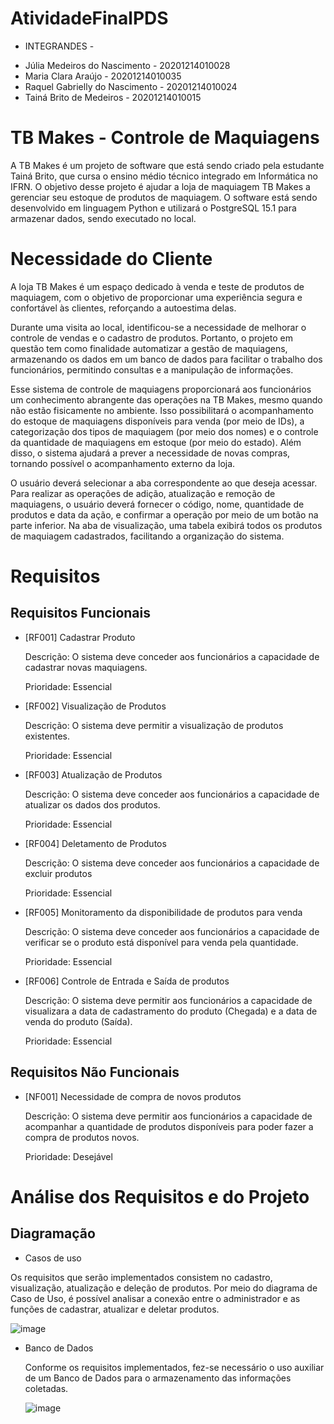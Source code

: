 # AtividadeFinalPDS

- INTEGRANDES - 
* Júlia Medeiros do Nascimento - 20201214010028
* Maria Clara Araújo - 20201214010035
* Raquel Gabrielly do Nascimento - 20201214010024
* Tainá Brito de Medeiros - 20201214010015
  
# TB Makes - Controle de Maquiagens

A TB Makes é um projeto de software que está sendo criado pela estudante Tainá Brito, que cursa o ensino médio técnico integrado em Informática no IFRN. O objetivo desse projeto é ajudar a loja de maquiagem TB Makes a gerenciar seu estoque de produtos de maquiagem. O software está sendo desenvolvido em linguagem Python e utilizará o PostgreSQL 15.1 para armazenar dados, sendo executado no local.

# Necessidade do Cliente

A loja TB Makes é um espaço dedicado à venda e teste de produtos de maquiagem, com o objetivo de proporcionar uma experiência segura e confortável às clientes, reforçando a autoestima delas.

Durante uma visita ao local, identificou-se a necessidade de melhorar o controle de vendas e o cadastro de produtos. Portanto, o projeto em questão tem como finalidade automatizar a gestão de maquiagens, armazenando os dados em um banco de dados para facilitar o trabalho dos funcionários, permitindo consultas e a manipulação de informações.

Esse sistema de controle de maquiagens proporcionará aos funcionários um conhecimento abrangente das operações na TB Makes, mesmo quando não estão fisicamente no ambiente. Isso possibilitará o acompanhamento do estoque de maquiagens disponíveis para venda (por meio de IDs), a categorização dos tipos de maquiagem (por meio dos nomes) e o controle da quantidade de maquiagens em estoque (por meio do estado). Além disso, o sistema ajudará a prever a necessidade de novas compras, tornando possível o acompanhamento externo da loja.

O usuário deverá selecionar a aba correspondente ao que deseja acessar. Para realizar as operações de adição, atualização e remoção de maquiagens, o usuário deverá fornecer o código, nome, quantidade de produtos e data da ação, e confirmar a operação por meio de um botão na parte inferior. Na aba de visualização, uma tabela exibirá todos os produtos de maquiagem cadastrados, facilitando a organização do sistema.

# Requisitos

## Requisitos Funcionais

* [RF001] Cadastrar Produto

    Descrição: O sistema deve conceder aos funcionários a capacidade de cadastrar novas maquiagens.

    Prioridade: Essencial

* [RF002] Visualização de Produtos

    Descrição: O sistema deve permitir a visualização de produtos existentes.

    Prioridade: Essencial

* [RF003] Atualização de Produtos

    Descrição: O sistema deve conceder aos funcionários a capacidade de atualizar os dados dos produtos.

    Prioridade: Essencial

* [RF004] Deletamento de Produtos

    Descrição: O sistema deve conceder aos funcionários a capacidade de excluir produtos

    Prioridade: Essencial

* [RF005] Monitoramento da disponibilidade de produtos para venda

    Descrição: O sistema deve conceder aos funcionários a capacidade de verificar se o produto está disponível para venda pela quantidade.

    Prioridade: Essencial

* [RF006] Controle de Entrada e Saída de produtos
    
    Descrição: O sistema deve permitir aos funcionários a capacidade de visualizara a data de cadastramento do produto (Chegada) e a data de venda do produto (Saída).

    Prioridade: Essencial

## Requisitos Não Funcionais

* [NF001] Necessidade de compra de novos produtos

    Descrição: O sistema deve permitir aos funcionários a capacidade de acompanhar a quantidade de produtos disponíveis para poder fazer a compra de produtos novos.

    Prioridade: Desejável


# Análise dos Requisitos e do Projeto

## Diagramação  
* Casos de uso

Os requisitos que serão implementados consistem no cadastro, visualização, atualização e deleção de produtos. Por meio do diagrama de Caso de Uso, é possível analisar a conexão entre o administrador e as funções de cadastrar, atualizar e deletar produtos.

![image](https://github.com/TainaBrito/AtividadeFinal4Ano/assets/108409645/89373697-47b8-48e4-ae0d-72b3f4144328)

* Banco de Dados
  
  Conforme os requisitos implementados, fez-se necessário o uso auxiliar de um Banco de Dados para o armazenamento das informações coletadas.


  ![image](https://github.com/TainaBrito/AtividadeFinal4Ano/assets/108409645/cfd33d75-94ae-489e-87db-46f648451a4f)
